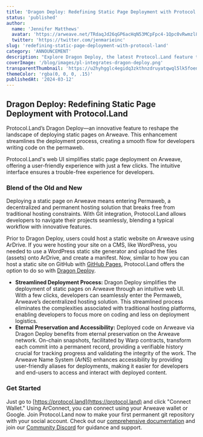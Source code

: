 ```yaml
---
title: 'Dragon Deploy: Redefining Static Page Deployment with Protocol.Land'
status: 'published'
author:
  name: 'Jennifer Matthews'
  avatar: 'https://arweave.net/TRdaqJd26qGP6acHqN53MCpFpc4-1Qpc0vRwmzl8Skw'
  twitter: 'https://twitter.com/jenmarieinc'
slug: 'redefining-static-page-deployment-with-protocol-land'
category: 'ANNOUNCEMENT'
description: "Explore Dragon Deploy, the latest Protocol.Land feature that revolutionizes static page deployment on Arweave, providing a seamless experience for developers writing code on the permaweb. Join Protocol.Land today."
coverImage: '/blog/images/pl-integrates-dragon-deploy.png'
transparentThumbnail: 'https://u2hyhgglc4egidq3zkthnzdruyatqwql5lk5foen3zv5zf5fo2wa.arweave.net/po-DmMsXCGQOG8qmduRxpgE4Wgvq1dK4jd5r3Jeldqw'
themeColor: 'rgba(0, 0, 0, .15)'
publishedAt: '2024-03-12'
---
```


## Dragon Deploy: Redefining Static Page Deployment with Protocol.Land
Protocol.Land’s Dragon Deploy—an innovative feature to reshape the landscape of deploying static pages on Arweave. This enhancement streamlines the deployment process, creating a smooth flow for developers writing code on the permaweb.

Protocol.Land's web UI simplifies static page deployment on Arweave, offering a user-friendly experience with just a few clicks. The intuitive interface ensures a trouble-free experience for developers.

### Blend of the Old and New
Deploying a static page on Arweave means entering Permaweb, a decentralized and permanent hosting solution that breaks free from traditional hosting constraints. With Git integration, Protocol.Land allows developers to navigate their projects seamlessly, blending a typical workflow with innovative features.

Prior to Dragon Deploy, users could host a static website on Arweave using ArDrive. If you were hosting your site on a CMS, like WordPress, you needed to use a WordPress static site generator and upload the files (assets) onto ArDrive, and create a manifest. Now, similar to how you can host a static site on GitHub with [GitHub Pages](https://docs.github.com/en/pages/getting-started-with-github-pages/about-github-pages), Protocol.Land offers the option to do so with [Dragon Deploy](https://docs.protocol.land/working-with-deployments/deploy-a-static-page).

- **Streamlined Deployment Process:** Dragon Deploy simplifies the deployment of static pages on Arweave through an intuitive web UI. With a few clicks, developers can seamlessly enter the Permaweb, Arweave’s decentralized hosting solution. This streamlined process eliminates the complexities associated with traditional hosting platforms, enabling developers to focus more on coding and less on deployment logistics.
- **Eternal Preservation and Accessibility:** Deployed code on Arweave via Dragon Deploy benefits from eternal preservation on the Arweave network. On-chain snapshots, facilitated by Warp contracts, transform each commit into a permanent record, providing a verifiable history crucial for tracking progress and validating the integrity of the work. The Arweave Name System (ArNS) enhances accessibility by providing user-friendly aliases for deployments, making it easier for developers and end-users to access and interact with deployed content.

### Get Started
Just go to [https://protocol.land](https://protocol.land) and click "Connect Wallet." Using ArConnect, you can connect using your Arweave wallet or Google. Join Protocol.Land now to make your first permanent git repository with your social account. Check out our [comprehensive documentation](https://docs.protocol.land/working-with-deployments/deploy-a-static-page) and join our [Community Discord](https://discord.com/invite/GqxX2vtwRj) for guidance and support.

